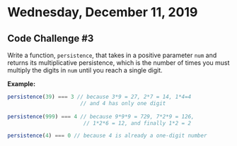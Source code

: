 # Wednesday, December 11, 2019
## Code Challenge #3

Write a function, `persistence`, that takes in a positive parameter `num` and returns its multiplicative persistence, which is the number of times you must multiply the digits in `num` until you reach a single digit.

**Example:**
```javascript
persistence(39) === 3 // because 3*9 = 27, 2*7 = 14, 1*4=4
                       // and 4 has only one digit
 
persistence(999) === 4 // because 9*9*9 = 729, 7*2*9 = 126,
                        // 1*2*6 = 12, and finally 1*2 = 2

persistence(4) === 0 // because 4 is already a one-digit number
```

